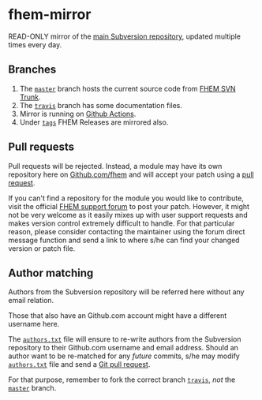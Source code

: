 # fhem-mirror
READ-ONLY mirror of the [main Subversion repository](http://svn.fhem.de/fhem/trunk), updated multiple times every day.

## Branches
1. The [`master`](https://github.com/fhem/fhem-mirror/tree/master) branch hosts the current source code from [FHEM SVN Trunk](http://svn.fhem.de/fhem/trunk).
2. The [`travis`](https://github.com/fhem/fhem-mirror/tree/travis) branch has some documentation files.
3. Mirror is running on [Github Actions](https://github.com/fhem/fhem-mirror/actions/workflows/mirror.yml).
4. Under [`tags`](https://github.com/fhem/fhem-mirror/tags) FHEM Releases are mirrored also.

## Pull requests
Pull requests will be rejected.
Instead, a module may have its own repository here on [Github.com/fhem](https://www.github.com/fhem) and will accept your patch using a [pull request](https://help.github.com/en/articles/about-pull-requests).

If you can't find a repository for the module you would like to contribute, visit the official [FHEM support forum](https://forum.fhem.de/) to post your patch. However, it might not be very welcome as it easily mixes up with user support requests and makes version control extremely difficult to handle. For that particular reason, please consider contacting the maintainer using the forum direct message function and send a link to where s/he can find your changed version or patch file.

## Author matching
Authors from the Subversion repository will be referred here without any email relation.

Those that also have an Github.com account might have a different username here.

The [`authors.txt`](https://github.com/fhem/fhem-mirror/blob/travis/authors.txt) file will ensure to re-write authors from the Subversion repository to their Github.com username and email address.
Should an author want to be re-matched for any _future_ commits, s/he may modify [`authors.txt`](https://github.com/fhem/fhem-mirror/blob/travis/authors.txt) file and send a [Git pull request](https://help.github.com/articles/creating-a-pull-request-from-a-fork/).

For that purpose, remember to fork the correct branch [`travis`](https://github.com/fhem/fhem-mirror/tree/travis), _not_ the [`master`](https://github.com/fhem/fhem-mirror/tree/master) branch.
